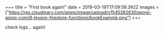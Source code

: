 +++
title = "First book again!"
date = 2019-03-19T17:09:59.392Z
images = ["https://res.cloudinary.com/ajonp/image/upload/v1545282630/ajonp-ajonp-com/8-lesson-firestore-functions/bookExample.png"]
+++

check logs... again!
